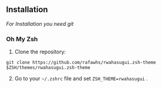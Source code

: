 ## **Installation**

_For Installation you need git_

### **Oh My Zsh**

1. Clone the repository:

```shell
git clone https://github.com/rafawhs/rwahasugui.zsh-theme $ZSH/themes/rwahasugui.zsh-theme
```

2. Go to your `~/.zshrc` file and set `ZSH_THEME=rwahasugui`
.
